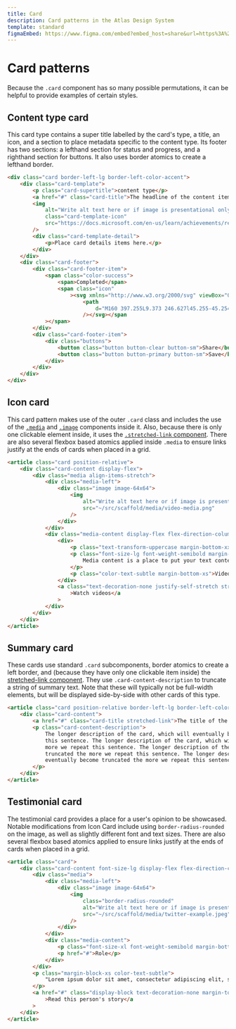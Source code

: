 ```yaml
---
title: Card
description: Card patterns in the Atlas Design System
template: standard
figmaEmbed: https://www.figma.com/embed?embed_host=share&url=https%3A%2F%2Fwww.figma.com%2Ffile%2FwKIbxNQ2kXnglOPc2cDE1y%2FFINAL-REBRAND-DESIGNS%3Fnode-id%3D70%253A2398
---
```


# Card patterns

Because the `.card` component has so many possible permutations, it can be helpful to provide examples of certain styles.

## Content type card

This card type contains a super title labelled by the card's type, a title, an icon, and a section to place metadata specific to the content type. Its footer has two sections: a lefthand section for status and progress, and a righthand section for buttons. It also uses border atomics to create a lefthand border.

```html
<div class="card border-left-lg border-left-color-accent">
	<div class="card-template">
		<p class="card-supertitle">content type</p>
		<a href="#" class="card-title">The headline of the content item</a>
		<img
			alt="Write alt text here or if image is presentational only add aria-hidden attribute"
			class="card-template-icon"
			src="https://docs.microsoft.com/en-us/learn/achievements/review-microsoft-azure-pricing-slas-lifecycles.svg"
		/>
		<div class="card-template-detail">
			<p>Place card details items here.</p>
		</div>
	</div>
	<div class="card-footer">
		<div class="card-footer-item">
			<span class="color-success">
				<span>Completed</span>
				<span class="icon"
					><svg xmlns="http://www.w3.org/2000/svg" viewBox="0 0 448 448" class="fill-current-color">
						<path
							d="M160 397.255L9.373 246.627l45.255-45.254L160 306.745 393.373 73.373l45.254 45.255L160 397.255z"
						/></svg></span
			></span>
		</div>
		<div class="card-footer-item">
			<div class="buttons">
				<button class="button button-clear button-sm">Share</button>
				<button class="button button-primary button-sm">Save</button>
			</div>
		</div>
	</div>
</div>
```

## Icon card

This card pattern makes use of the outer `.card` class and includes the use of the [`.media`](../components/media.md) and [`.image`](../components/image.md) components inside it. Also, because there is only one clickable element inside, it uses the [`.stretched-link` component](../components/stretched-link.md). There are also several flexbox based atomics applied inside `.media` to ensure links justify at the ends of cards when placed in a grid.

```html
<article class="card position-relative">
	<div class="card-content display-flex">
		<div class="media align-items-stretch">
			<div class="media-left">
				<div class="image image-64x64">
					<img
						alt="Write alt text here or if image is presentational only add aria-hidden attribute"
						src="~/src/scaffold/media/video-media.png"
					/>
				</div>
			</div>
			<div class="media-content display-flex flex-direction-column">
				<div>
					<p class="text-transform-uppercase margin-bottom-xxs">Videos</p>
					<p class="font-size-lg font-weight-semibold margin-bottom-xxs">
						Media content is a place to put your text content.
					</p>
					<p class="color-text-subtle margin-bottom-xs">Videos to help you get started.</p>
				</div>
				<a class="text-decoration-none justify-self-stretch stretched-link margin-top-auto" href="#"
					>Watch videos</a
				>
			</div>
		</div>
	</div>
</article>
```

## Summary card

These cards use standard `.card` subcomponents, border atomics to create a left border, and (because they have only one clickable item inside) the [stretched-link component](../components/stretched-link.md). They use `.card-content-description` to truncate a string of summary text. Note that these will typically not be full-width elements, but will be displayed side-by-side with other cards of this type.

```html
<article class="card position-relative border-left-lg border-left-color-accent">
	<div class="card-content">
		<a href="#" class="card-title stretched-link">The title of the card</a>
		<p class="card-content-description">
			The longer description of the card, which will eventually become truncated the more we repeat
			this sentence. The longer description of the card, which will eventually become truncated the
			more we repeat this sentence. The longer description of the card, which will eventually become
			truncated the more we repeat this sentence. The longer description of the card, which will
			eventually become truncated the more we repeat this sentence.
		</p>
	</div>
</article>
```

## Testimonial card

The testimonial card provides a place for a user's opinion to be showcased. Notable modifications from Icon Card include using `border-radius-rounded` on the image, as well as slightly different font and text sizes. There are also several flexbox based atomics applied to ensure links justify at the ends of cards when placed in a grid.

```html
<article class="card">
	<div class="card-content font-size-lg display-flex flex-direction-column">
		<div class="media">
			<div class="media-left">
				<div class="image image-64x64">
					<img
						class="border-radius-rounded"
						alt="Write alt text here or if image is presentational only add aria-hidden attribute"
						src="~/src/scaffold/media/twitter-example.jpeg"
					/>
				</div>
			</div>
			<div class="media-content">
				<p class="font-size-xl font-weight-semibold margin-bottom-xxs">Full Name</p>
				<p href="#">Role</p>
			</div>
		</div>
		<p class="margin-block-xs color-text-subtle">
			"Lorem ipsum dolor sit amet, consectetur adipiscing elit, sed do eiusmod tempor."
		</p>
		<a href="#" class="display-block text-decoration-none margin-top-auto font-size-md"
			>Read this person's story</a
		>
	</div>
</article>
```
